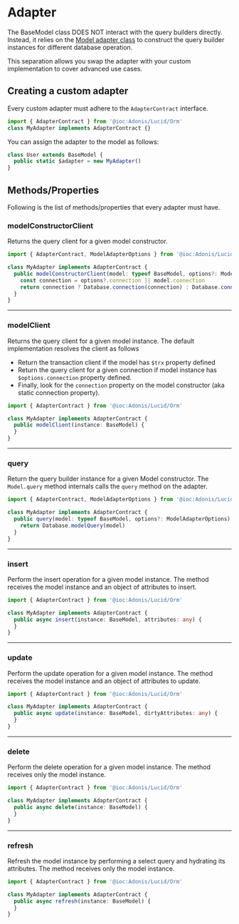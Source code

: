 # Adapter

The BaseModel class DOES NOT interact with the query builders directly. Instead, it relies on the [Model adapter class](https://github.com/adonisjs/lucid/blob/develop/src/Orm/Adapter/index.ts) to construct the query builder instances for different database operation.

This separation allows you swap the adapter with your custom implementation to cover advanced use cases.

## Creating a custom adapter
Every custom adapter must adhere to the `AdapterContract` interface.

```ts
import { AdapterContract } from '@ioc:Adonis/Lucid/Orm'
class MyAdapter implements AdapterContract {}
```

You can assign the adapter to the model as follows:

```ts
class User extends BaseModel {
  public static $adapter = new MyAdapter()
}
```

## Methods/Properties
Following is the list of methods/properties that every adapter must have.

### modelConstructorClient
Returns the query client for a given model constructor. 

```ts
import { AdapterContract, ModelAdapterOptions } from '@ioc:Adonis/Lucid/Orm'

class MyAdapter implements AdapterContract {
  public modelConstructorClient(model: typeof BaseModel, options?: ModelAdapterOptions) {
    const connection = options?.connection || model.connection
    return connection ? Database.connection(connection) : Database.connection()
  }
}
```

---

### modelClient
Returns the query client for a given model instance. The default implementation resolves the client as follows

- Return the transaction client if the model has `$trx` property defined
- Return the query client for a given connection if model instance has `$options.connection` property defined.
- Finally, look for the `connection` property on the model constructor (aka static connection property).

```ts
import { AdapterContract } from '@ioc:Adonis/Lucid/Orm'

class MyAdapter implements AdapterContract {
  public modelClient(instance: BaseModel) {
  }
}
```

---

### query
Return the query builder instance for a given Model constructor. The `Model.query` method internals calls the `query` method on the adapter.

```ts
import { AdapterContract, ModelAdapterOptions } from '@ioc:Adonis/Lucid/Orm'

class MyAdapter implements AdapterContract {
  public query(model: typeof BaseModel, options?: ModelAdapterOptions) {
    return Database.modelQuery(model)
  }
}
```

---

### insert
Perform the insert operation for a given model instance. The method receives the model instance and an object of attributes to insert.

```ts
import { AdapterContract } from '@ioc:Adonis/Lucid/Orm'

class MyAdapter implements AdapterContract {
  public async insert(instance: BaseModel, attributes: any) {
  }
}
```

---

### update
Perform the update operation for a given model instance. The method receives the model instance and an object of attributes to update.

```ts
import { AdapterContract } from '@ioc:Adonis/Lucid/Orm'

class MyAdapter implements AdapterContract {
  public async update(instance: BaseModel, dirtyAttributes: any) {
  }
}
```

---

### delete
Perform the delete operation for a given model instance. The method receives only the model instance.

```ts
import { AdapterContract } from '@ioc:Adonis/Lucid/Orm'

class MyAdapter implements AdapterContract {
  public async delete(instance: BaseModel) {
  }
}
```

--- 

### refresh
Refresh the model instance by performing a select query and hydrating its attributes. The method receives only the model instance.

```ts
import { AdapterContract } from '@ioc:Adonis/Lucid/Orm'

class MyAdapter implements AdapterContract {
  public async refresh(instance: BaseModel) {
  }
}
```
